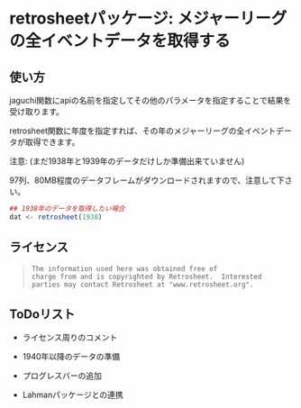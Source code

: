 retrosheetパッケージ: メジャーリーグの全イベントデータを取得する
===============

## 使い方

jaguchi関数にapiの名前を指定してその他のパラメータを指定することで結果を受け取ります。

retrosheet関数に年度を指定すれば、その年のメジャーリーグの全イベントデータが取得できます。

注意: (まだ1938年と1939年のデータだけしか準備出来ていません)

97列、80MB程度のデータフレームがダウンロードされますので、注意して下さい。

```r
## 1938年のデータを取得したい場合
dat <- retrosheet(1938)
```````

## ライセンス

>     The information used here was obtained free of
>     charge from and is copyrighted by Retrosheet.  Interested
>     parties may contact Retrosheet at "www.retrosheet.org".

## ToDoリスト

* ライセンス周りのコメント

* 1940年以降のデータの準備

* プログレスバーの追加

* Lahmanパッケージとの連携
